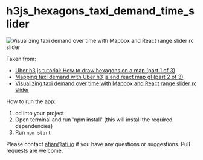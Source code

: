 # h3js_hexagons_taxi_demand_time_slider

![Visualizing taxi demand over time with Mapbox and React range slider rc slider](https://i.imgur.com/2PnZOhp.gif "Visualizing taxi demand over time with Mapbox and React range slider rc slider")

Taken from: 
- [Uber h3 js tutorial: How to draw hexagons on a map (part 1 of 3)](https://www.afi.io/blog/uber-h3-js-tutorial-how-to-draw-hexagons-on-a-map/)
- [Mapping taxi demand with Uber h3 js and react map gl (part 2 of 3)](https://blog.afi.io/blog/mapping-taxi-demand-with-uber-h3-js-and-react-map-gl/)
- [Visualizing taxi demand over time with Mapbox and React range slider rc slider](https://afi.io/blog/visualizing-taxi-demand-over-time-with-mapbox-and-react-slider-rc-slider/)

 How to run the app:
 1. cd into your project
 2. Open terminal and run 'npm install' (this will install the required dependencies)
 3. Run `npm start`

Please contact afian@afi.io if you have any questions or suggestions. Pull requests are welcome.

